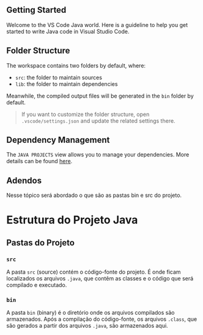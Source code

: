 ## Getting Started

Welcome to the VS Code Java world. Here is a guideline to help you get started to write Java code in Visual Studio Code.

## Folder Structure

The workspace contains two folders by default, where:

- `src`: the folder to maintain sources
- `lib`: the folder to maintain dependencies

Meanwhile, the compiled output files will be generated in the `bin` folder by default.

> If you want to customize the folder structure, open `.vscode/settings.json` and update the related settings there.

## Dependency Management

The `JAVA PROJECTS` view allows you to manage your dependencies. More details can be found [here](https://github.com/microsoft/vscode-java-dependency#manage-dependencies).


## Adendos

Nesse tópico será abordado o que são as pastas bin e src do projeto.

# Estrutura do Projeto Java

## Pastas do Projeto

### `src`
A pasta `src` (source) contém o código-fonte do projeto. É onde ficam localizados os arquivos `.java`, que contêm as classes e o código que será compilado e executado.

### `bin`
A pasta `bin` (binary) é o diretório onde os arquivos compilados são armazenados. Após a compilação do código-fonte, os arquivos `.class`, que são gerados a partir dos arquivos `.java`, são armazenados aqui.